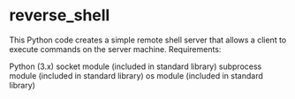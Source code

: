 # reverse_shell
This Python code creates a simple remote shell server that allows a client to execute commands on the server machine.
Requirements:

Python (3.x)
socket module (included in standard library)
subprocess module (included in standard library)
os module (included in standard library)
